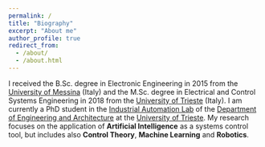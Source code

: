 ```yaml
---
permalink: /
title: "Biography"
excerpt: "About me"
author_profile: true
redirect_from: 
  - /about/
  - /about.html
---
```

I received the B.Sc. degree in Electronic Engineering in 2015 from the [University of Messina](https://www.unime.it/it/cds/ingegneria-elettronica-e-informatica) (Italy) and the M.Sc. degree in Electrical and Control Systems Engineering in 2018 from the [University of Trieste](https://ieuts.units.it/) (Italy). I am currently a PhD student in the [Industrial Automation Lab](https://control.units.it/it/) of the [Department of Engineering and Architecture](https://dia.units.it/) at the [University of Trieste](https://www.units.it/). My research focuses on the application of **Artificial Intelligence** as a systems control tool, but includes also **Control Theory**, **Machine Learning** and **Robotics**.

